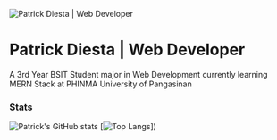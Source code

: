 ![Patrick Diesta | Web Developer](https://i.pinimg.com/originals/92/75/1e/92751e0ca5fb8b890839121c472df4f3.gif)
# Patrick Diesta | Web Developer

A 3rd Year BSIT Student major in Web Development currently learning MERN Stack at PHINMA University of Pangasinan

### Stats

![Patrick's GitHub stats](https://github-readme-stats.vercel.app/api?username=patrikimaru&show_icons=true&bg_color=00000000)
[![Top Langs](https://github-readme-stats.vercel.app/api/top-langs/?username=patrikimaru)])



